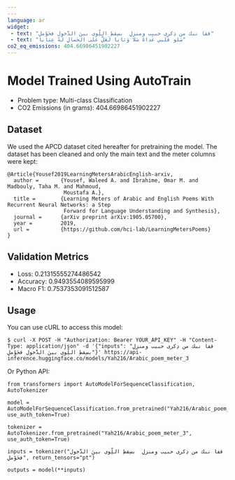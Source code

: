 ```yaml
---
---
language: ar
widget:
 - text: "قفا نبك من ذِكرى حبيب ومنزلِ  بسِقطِ اللِّوى بينَ الدَّخول فحَوْملِ"
 - text: "سَلو قَلبي غَداةَ سَلا وَثابا لَعَلَّ عَلى الجَمالِ لَهُ عِتابا"
co2_eq_emissions: 404.66986451902227
---
```


# Model Trained Using AutoTrain

- Problem type: Multi-class Classification
- CO2 Emissions (in grams): 404.66986451902227
## Dataset
We used the APCD dataset cited hereafter for pretraining the model. The dataset has been cleaned and only the main text and the meter columns were kept:
```
@Article{Yousef2019LearningMetersArabicEnglish-arxiv,
  author =       {Yousef, Waleed A. and Ibrahime, Omar M. and Madbouly, Taha M. and Mahmoud,
                  Moustafa A.},
  title =        {Learning Meters of Arabic and English Poems With Recurrent Neural Networks: a Step
                  Forward for Language Understanding and Synthesis},
  journal =      {arXiv preprint arXiv:1905.05700},
  year =         2019,
  url =          {https://github.com/hci-lab/LearningMetersPoems}
}
```
## Validation Metrics

- Loss: 0.21315555274486542
- Accuracy: 0.9493554089595999
- Macro F1: 0.7537353091512587

## Usage

You can use cURL to access this model:

```
$ curl -X POST -H "Authorization: Bearer YOUR_API_KEY" -H "Content-Type: application/json" -d '{"inputs": "قفا نبك من ذِكرى حبيب ومنزلِ  بسِقطِ اللِّوى بينَ الدَّخول فحَوْملِ"}' https://api-inference.huggingface.co/models/Yah216/Arabic_poem_meter_3
```

Or Python API:

```
from transformers import AutoModelForSequenceClassification, AutoTokenizer

model = AutoModelForSequenceClassification.from_pretrained("Yah216/Arabic_poem_meter_3", use_auth_token=True)

tokenizer = AutoTokenizer.from_pretrained("Yah216/Arabic_poem_meter_3", use_auth_token=True)

inputs = tokenizer("قفا نبك من ذِكرى حبيب ومنزلِ  بسِقطِ اللِّوى بينَ الدَّخول فحَوْملِ", return_tensors="pt")

outputs = model(**inputs)
```